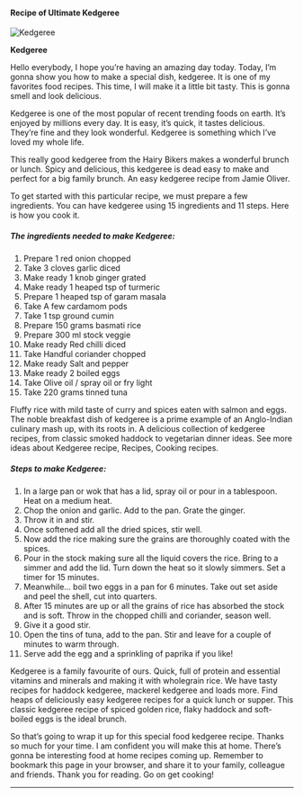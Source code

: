             

#### Recipe of Ultimate Kedgeree

![Kedgeree](https://img-global.cpcdn.com/recipes/2becc7c4a868aebe/751x532cq70/kedgeree-recipe-main-photo.jpg)

**Kedgeree**

Hello everybody, I hope you’re having an amazing day today. Today, I’m gonna show you how to make a special dish, kedgeree. It is one of my favorites food recipes. This time, I will make it a little bit tasty. This is gonna smell and look delicious.

Kedgeree is one of the most popular of recent trending foods on earth. It’s enjoyed by millions every day. It is easy, it’s quick, it tastes delicious. They’re fine and they look wonderful. Kedgeree is something which I’ve loved my whole life.

This really good kedgeree from the Hairy Bikers makes a wonderful brunch or lunch. Spicy and delicious, this kedgeree is dead easy to make and perfect for a big family brunch. An easy kedgeree recipe from Jamie Oliver.

To get started with this particular recipe, we must prepare a few ingredients. You can have kedgeree using 15 ingredients and 11 steps. Here is how you cook it.

##### The ingredients needed to make Kedgeree:

1.  Prepare 1 red onion chopped
2.  Take 3 cloves garlic diced
3.  Make ready 1 knob ginger grated
4.  Make ready 1 heaped tsp of turmeric
5.  Prepare 1 heaped tsp of garam masala
6.  Take A few cardamom pods
7.  Take 1 tsp ground cumin
8.  Prepare 150 grams basmati rice
9.  Prepare 300 ml stock veggie
10.  Make ready Red chilli diced
11.  Take Handful coriander chopped
12.  Make ready Salt and pepper
13.  Make ready 2 boiled eggs
14.  Take Olive oil / spray oil or fry light
15.  Take 220 grams tinned tuna

Fluffy rice with mild taste of curry and spices eaten with salmon and eggs. The noble breakfast dish of kedgeree is a prime example of an Anglo-Indian culinary mash up, with its roots in. A delicious collection of kedgeree recipes, from classic smoked haddock to vegetarian dinner ideas. See more ideas about Kedgeree recipe, Recipes, Cooking recipes.

##### Steps to make Kedgeree:

1.  In a large pan or wok that has a lid, spray oil or pour in a tablespoon. Heat on a medium heat.
2.  Chop the onion and garlic. Add to the pan. Grate the ginger.
3.  Throw it in and stir.
4.  Once softened add all the dried spices, stir well.
5.  Now add the rice making sure the grains are thoroughly coated with the spices.
6.  Pour in the stock making sure all the liquid covers the rice. Bring to a simmer and add the lid. Turn down the heat so it slowly simmers. Set a timer for 15 minutes.
7.  Meanwhile… boil two eggs in a pan for 6 minutes. Take out set aside and peel the shell, cut into quarters.
8.  After 15 minutes are up or all the grains of rice has absorbed the stock and is soft. Throw in the chopped chilli and coriander, season well.
9.  Give it a good stir.
10.  Open the tins of tuna, add to the pan. Stir and leave for a couple of minutes to warm through.
11.  Serve add the egg and a sprinkling of paprika if you like!

Kedgeree is a family favourite of ours. Quick, full of protein and essential vitamins and minerals and making it with wholegrain rice. We have tasty recipes for haddock kedgeree, mackerel kedgeree and loads more. Find heaps of deliciously easy kedgeree recipes for a quick lunch or supper. This classic kedgeree recipe of spiced golden rice, flaky haddock and soft-boiled eggs is the ideal brunch.

So that’s going to wrap it up for this special food kedgeree recipe. Thanks so much for your time. I am confident you will make this at home. There’s gonna be interesting food at home recipes coming up. Remember to bookmark this page in your browser, and share it to your family, colleague and friends. Thank you for reading. Go on get cooking!

* * *